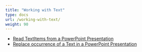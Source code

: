 ```yaml
---
title: "Working with Text"
type: docs
url: /working-with-text/
weight: 90
---
```


- [Read TextItems from a PowerPoint Presentation](/slidescloud/read-textitems-from-a-powerpoint-presentation/)
- [Replace occurrence of a Text in a PowerPoint Presentation](/slidescloud/replace-occurrence-of-a-text-in-a-powerpoint-presentation/)
